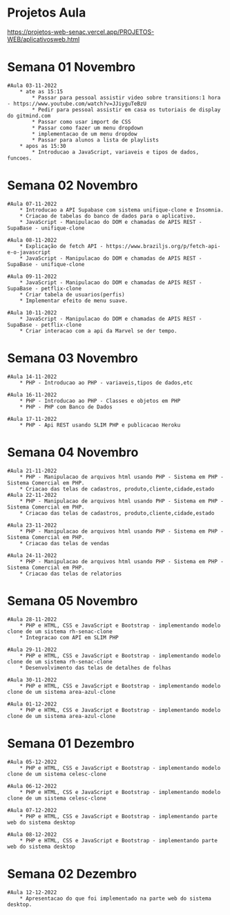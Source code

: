 # Projetos Aula 
https://projetos-web-senac.vercel.app/PROJETOS-WEB/aplicativosweb.html

# Semana 01 Novembro
    #Aula 03-11-2022
        * ate as 15:15
            * Passar para pessoal assistir video sobre transitions:1 hora - https://www.youtube.com/watch?v=JJiyguTeBzU
            * Pedir para pessoal assistir em casa os tutoriais de display do gitmind.com
            * Passar como usar import de CSS
            * Passar como fazer um menu dropdown
            * implementacao de um menu dropdow
            * Passar para alunos a lista de playlists   
        * apos as 15:30
            * Introducao a JavaScript, variaveis e tipos de dados, funcoes.            
                
# Semana 02 Novembro
    #Aula 07-11-2022   
        * Introducao a API Supabase com sistema unifique-clone e Insomnia.
        * Criacao de tabelas do banco de dados para o aplicativo.
        * JavaScript - Manipulacao do DOM e chamadas de APIS REST - SupaBase - unifique-clone
    
    #Aula 08-11-2022   
        * Explicação de fetch API - https://www.braziljs.org/p/fetch-api-e-o-javascript
        * JavaScript - Manipulacao do DOM e chamadas de APIS REST - SupaBase - unifique-clone
    
    #Aula 09-11-2022   
        * JavaScript - Manipulacao do DOM e chamadas de APIS REST - SupaBase - petflix-clone
        * Criar tabela de usuarios(perfis)
        * Implementar efeito de menu suave.
         
    #Aula 10-11-2022   
        * JavaScript - Manipulacao do DOM e chamadas de APIS REST - SupaBase - petflix-clone
        * Criar interacao com a api da Marvel se der tempo.
# Semana 03 Novembro
    #Aula 14-11-2022   
        * PHP - Introducao ao PHP - variaveis,tipos de dados,etc
        
    #Aula 16-11-2022   
        * PHP - Introducao ao PHP - Classes e objetos em PHP
        * PHP - PHP com Banco de Dados
        
    #Aula 17-11-2022 
        * PHP - Api REST usando SLIM PHP e publicacao Heroku  

# Semana 04 Novembro
    #Aula 21-11-2022   
        * PHP - Manipulacao de arquivos html usando PHP - Sistema em PHP - Sistema Comercial em PHP.
        * Criacao das telas de cadastros, produto,cliente,cidade,estado
    #Aula 22-11-2022   
        * PHP - Manipulacao de arquivos html usando PHP - Sistema em PHP - Sistema Comercial em PHP.    
        * Criacao das telas de cadastros, produto,cliente,cidade,estado
    
    #Aula 23-11-2022   
        * PHP - Manipulacao de arquivos html usando PHP - Sistema em PHP - Sistema Comercial em PHP.    
        * Criacao das telas de vendas
    
    #Aula 24-11-2022 
        * PHP - Manipulacao de arquivos html usando PHP - Sistema em PHP - Sistema Comercial em PHP.
        * Criacao das telas de relatorios
 
# Semana 05 Novembro
    #Aula 28-11-2022   
        * PHP e HTML, CSS e JavaScript e Bootstrap - implementando modelo clone de um sistema rh-senac-clone
        * Integracao com API em SLIM PHP
        
    #Aula 29-11-2022   
        * PHP e HTML, CSS e JavaScript e Bootstrap - implementando modelo clone de um sistema rh-senac-clone    
        * Desenvolvimento das telas de detalhes de folhas
    
    #Aula 30-11-2022   
        * PHP e HTML, CSS e JavaScript e Bootstrap - implementando modelo clone de um sistema area-azul-clone    
    
    #Aula 01-12-2022 
        * PHP e HTML, CSS e JavaScript e Bootstrap - implementando modelo clone de um sistema area-azul-clone   
 
# Semana 01 Dezembro
    #Aula 05-12-2022   
        * PHP e HTML, CSS e JavaScript e Bootstrap - implementando modelo clone de um sistema celesc-clone    
    
    #Aula 06-12-2022   
        * PHP e HTML, CSS e JavaScript e Bootstrap - implementando modelo clone de um sistema celesc-clone    
    
    #Aula 07-12-2022   
        * PHP e HTML, CSS e JavaScript e Bootstrap - implementando parte web do sistema desktop    
    
    #Aula 08-12-2022 
        * PHP e HTML, CSS e JavaScript e Bootstrap - implementando parte web do sistema desktop    
 
# Semana 02 Dezembro
    #Aula 12-12-2022
        * Apresentacao do que foi implementado na parte web do sistema desktop.



